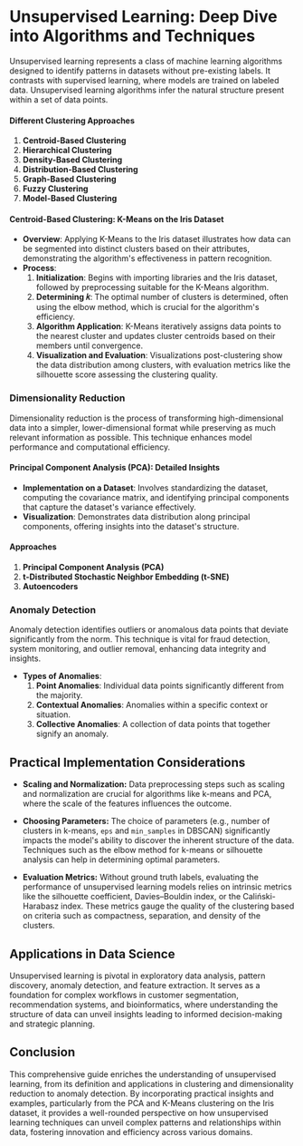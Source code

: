 # Unsupervised Learning: Deep Dive into Algorithms and Techniques

Unsupervised learning represents a class of machine learning algorithms designed to identify patterns in datasets without pre-existing labels. It contrasts with supervised learning, where models are trained on labeled data. Unsupervised learning algorithms infer the natural structure present within a set of data points.

#### Different Clustering Approaches
1. **Centroid-Based Clustering**
2. **Hierarchical Clustering**
3. **Density-Based Clustering**
4. **Distribution-Based Clustering**
5. **Graph-Based Clustering**
6. **Fuzzy Clustering**
7. **Model-Based Clustering**

#### Centroid-Based Clustering: K-Means on the Iris Dataset
- **Overview**: Applying K-Means to the Iris dataset illustrates how data can be segmented into distinct clusters based on their attributes, demonstrating the algorithm's effectiveness in pattern recognition.
- **Process**:
  1. **Initialization**: Begins with importing libraries and the Iris dataset, followed by preprocessing suitable for the K-Means algorithm.
  2. **Determining 𝑘**: The optimal number of clusters is determined, often using the elbow method, which is crucial for the algorithm's efficiency.
  3. **Algorithm Application**: K-Means iteratively assigns data points to the nearest cluster and updates cluster centroids based on their members until convergence.
  4. **Visualization and Evaluation**: Visualizations post-clustering show the data distribution among clusters, with evaluation metrics like the silhouette score assessing the clustering quality.

### Dimensionality Reduction

Dimensionality reduction is the process of transforming high-dimensional data into a simpler, lower-dimensional format while preserving as much relevant information as possible. This technique enhances model performance and computational efficiency.

#### Principal Component Analysis (PCA): Detailed Insights
- **Implementation on a Dataset**: Involves standardizing the dataset, computing the covariance matrix, and identifying principal components that capture the dataset's variance effectively.
- **Visualization**: Demonstrates data distribution along principal components, offering insights into the dataset's structure.

#### Approaches
1. **Principal Component Analysis (PCA)**
2. **t-Distributed Stochastic Neighbor Embedding (t-SNE)**
3. **Autoencoders**

### Anomaly Detection

Anomaly detection identifies outliers or anomalous data points that deviate significantly from the norm. This technique is vital for fraud detection, system monitoring, and outlier removal, enhancing data integrity and insights.

- **Types of Anomalies**:
  1. **Point Anomalies**: Individual data points significantly different from the majority.
  2. **Contextual Anomalies**: Anomalies within a specific context or situation.
  3. **Collective Anomalies**: A collection of data points that together signify an anomaly.

## Practical Implementation Considerations

- **Scaling and Normalization:** Data preprocessing steps such as scaling and normalization are crucial for algorithms like k-means and PCA, where the scale of the features influences the outcome.

- **Choosing Parameters:** The choice of parameters (e.g., number of clusters in k-means, `eps` and `min_samples` in DBSCAN) significantly impacts the model's ability to discover the inherent structure of the data. Techniques such as the elbow method for k-means or silhouette analysis can help in determining optimal parameters.

- **Evaluation Metrics:** Without ground truth labels, evaluating the performance of unsupervised learning models relies on intrinsic metrics like the silhouette coefficient, Davies–Bouldin index, or the Caliński-Harabasz index. These metrics gauge the quality of the clustering based on criteria such as compactness, separation, and density of the clusters.

## Applications in Data Science

Unsupervised learning is pivotal in exploratory data analysis, pattern discovery, anomaly detection, and feature extraction. It serves as a foundation for complex workflows in customer segmentation, recommendation systems, and bioinformatics, where understanding the structure of data can unveil insights leading to informed decision-making and strategic planning.

## Conclusion
This comprehensive guide enriches the understanding of unsupervised learning, from its definition and applications in clustering and dimensionality reduction to anomaly detection. By incorporating practical insights and examples, particularly from the PCA and K-Means clustering on the Iris dataset, it provides a well-rounded perspective on how unsupervised learning techniques can unveil complex patterns and relationships within data, fostering innovation and efficiency across various domains.
